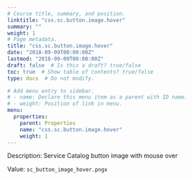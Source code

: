```yaml
---
# Course title, summary, and position.
linktitle: "css.sc.button.image.hover"
summary: ""
weight: 1
# Page metadata.
title: "css.sc.button.image.hover"
date: "2018-09-09T00:00:00Z"
lastmod: "2018-09-09T00:00:00Z"
draft: false  # Is this a draft? true/false
toc: true  # Show table of contents? true/false
type: docs  # Do not modify.

# Add menu entry to sidebar.
# - name: Declare this menu item as a parent with ID name.
# - weight: Position of link in menu.
menu:
  properties:
    parent: Properties
    name: "css.sc.button.image.hover"
    weight: 1
---
```


Description: Service Catalog button image with mouse over


Value: `sc_button_image_hover.pngx`